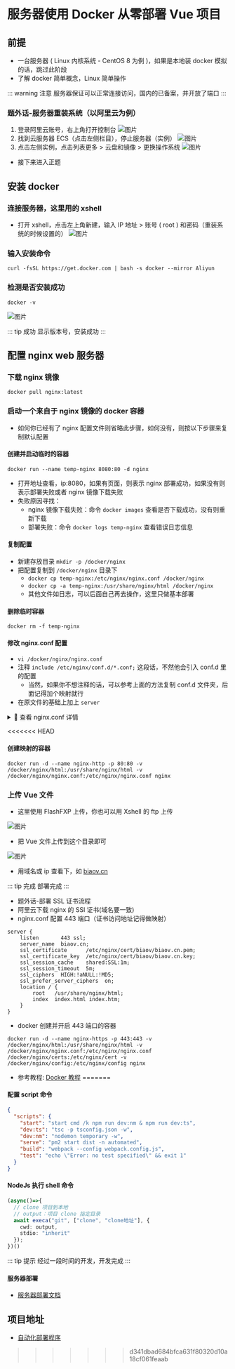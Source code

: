 # 服务器使用 Docker 从零部署 Vue 项目

## 前提

* 一台服务器 ( Linux 内核系统 - CentOS 8 为例 )，如果是本地装 docker 模拟的话，跳过此阶段
* 了解 docker 简单概念，Linux 简单操作

::: warning 注意
服务器保证可以正常连接访问，国内的已备案，并开放了端口
:::

### 题外话-服务器重装系统（以阿里云为例）

1. 登录阿里云账号，右上角打开控制台
![图片](https://img-blog.csdnimg.cn/20210422183634269.png?x-oss-process=image/watermark,type_ZmFuZ3poZW5naGVpdGk,shadow_10,text_aHR0cHM6Ly9ibG9nLmNzZG4ubmV0L2JpYW9fZmVuZw==,size_16,color_FFFFFF,t_70#pic_center)
2. 找到云服务器 ECS（点击左侧栏目），停止服务器（实例）
![图片](https://img-blog.csdnimg.cn/20210422183709477.png?x-oss-process=image/watermark,type_ZmFuZ3poZW5naGVpdGk,shadow_10,text_aHR0cHM6Ly9ibG9nLmNzZG4ubmV0L2JpYW9fZmVuZw==,size_16,color_FFFFFF,t_70#pic_center)
3. 点击左侧实例，点击列表更多 > 云盘和镜像 > 更换操作系统
![图片](https://img-blog.csdnimg.cn/20210422183911872.png?x-oss-process=image/watermark,type_ZmFuZ3poZW5naGVpdGk,shadow_10,text_aHR0cHM6Ly9ibG9nLmNzZG4ubmV0L2JpYW9fZmVuZw==,size_16,color_FFFFFF,t_70#pic_center)

* 接下来进入正题

## 安装 docker

### 连接服务器，这里用的 xshell

* 打开 xshell，点击左上角新建，输入 IP 地址 > 账号 ( root ) 和密码（重装系统的时候设置的）
![图片](https://img-blog.csdnimg.cn/20210422183924446.png#pic_center)

### 输入安装命令

```Basic
curl -fsSL https://get.docker.com | bash -s docker --mirror Aliyun
```

### 检测是否安装成功

```Basic
docker -v
```

![图片](https://img-blog.csdnimg.cn/20210422183941166.png?x-oss-process=image/watermark,type_ZmFuZ3poZW5naGVpdGk,shadow_10,text_aHR0cHM6Ly9ibG9nLmNzZG4ubmV0L2JpYW9fZmVuZw==,size_16,color_FFFFFF,t_70#pic_center)

::: tip 成功
显示版本号，安装成功
:::

## 配置 nginx web 服务器

### 下载 nginx 镜像

```Basic
docker pull nginx:latest
```

### 启动一个来自于 nginx 镜像的 docker 容器

* 如何你已经有了 nginx 配置文件则省略此步骤，如何没有，则按以下步骤来复制默认配置

#### 创建并启动临时的容器

```Basic
docker run --name temp-nginx 8080:80 -d nginx
```

* 打开地址查看，ip:8080，如果有页面，则表示 nginx 部署成功，如果没有则表示部署失败或者 nginx 镜像下载失败
* 失败原因寻找：
  * nginx 镜像下载失败：命令 `docker images` 查看是否下载成功，没有则重新下载
  * 部署失败：命令 `docker logs temp-nginx` 查看错误日志信息

#### 复制配置

* 新建存放目录 `mkdir -p /docker/nginx`
* 把配置复制到 `/docker/nginx` 目录下
  * `docker cp temp-nginx:/etc/nginx/nginx.conf /docker/nginx`
  * `docker cp -a temp-nginx:/usr/share/nginx/html /docker/nginx`
  * 其他文件如日志，可以后面自己再去操作，这里只做基本部署

#### 删除临时容器

```Basic
docker rm -f temp-nginx
```

#### 修改 nginx.conf 配置

* `vi /docker/nginx/nginx.conf`
* 注释 `include /etc/nginx/conf.d/*.conf;` 这段话，不然他会引入 conf.d 里的配置
  * 当然，如果你不想注释的话，可以参考上面的方法复制 conf.d 文件夹，后面记得加个映射就行
* 在原文件的基础上加上 `server`

<details>
<summary>👀 查看 nginx.conf 详情</summary>

```Conf
user  nginx;
worker_processes  1;
error_log  /var/log/nginx/error.log warn;
pid        /var/run/nginx.pid;
events {
    worker_connections  1024;
}
http {
    include       /etc/nginx/mime.types;
    default_type  application/octet-stream;
    log_format  main  '$remote_addr - $remote_user [$time_local] "$request" '
                      '$status $body_bytes_sent "$http_referer" '
                      '"$http_user_agent" "$http_x_forwarded_for"';
    access_log  /var/log/nginx/access.log  main;
    sendfile        on;
    keepalive_timeout  65;
    # 注释下面这段，不然他会引入conf.d里的配置
    # include /etc/nginx/conf.d/*.conf;
    # 文件里面所有的路径都要写容器里的路径，不要写本地路径，不然会找不到文件
    # 所以后面会把本地路径映射到容器路径
    # 比如 /usr/share/nginx/html 其实会访问 /docker/nginx/html 目录
    # 开启服务
    server {
        listen       80;
        server_name  biaov.cn;
        location / {
            # vue文件存放目录
            # 注意这里一定是容器路径，不能是本地路径
            root   /usr/share/nginx/html;
            index  index.html index.htm;
        }
    }
}
```

</details>

<<<<<<< HEAD
#### 创建映射的容器

```Basic
docker run -d --name nginx-http -p 80:80 -v /docker/nginx/html:/usr/share/nginx/html -v /docker/nginx/nginx.conf:/etc/nginx/nginx.conf nginx
```

### 上传 Vue 文件

* 这里使用 FlashFXP 上传，你也可以用 Xshell 的 ftp 上传

![图片](https://img-blog.csdnimg.cn/20210422184023959.png?x-oss-process=image/watermark,type_ZmFuZ3poZW5naGVpdGk,shadow_10,text_aHR0cHM6Ly9ibG9nLmNzZG4ubmV0L2JpYW9fZmVuZw==,size_16,color_FFFFFF,t_70#pic_center)

* 把 Vue 文件上传到这个目录即可

![图片](https://img-blog.csdnimg.cn/20210422184035728.png#pic_center)

* 用域名或 ip 查看下，如 [biaov.cn](https://biaov.cn/)

::: tip 完成
部署完成
:::

* 题外话-部署 SSL 证书流程
* 阿里云下载 nginx 的 SSl 证书(域名要一致)
* nginx.conf 配置 443 端口（证书访问地址记得做映射）

```Conf
server {
    listen       443 ssl;
    server_name  biaov.cn;
    ssl_certificate      /etc/nginx/cert/biaov/biaov.cn.pem;
    ssl_certificate_key  /etc/nginx/cert/biaov/biaov.cn.key;
    ssl_session_cache    shared:SSL:1m;
    ssl_session_timeout  5m;
    ssl_ciphers  HIGH:!aNULL:!MD5;
    ssl_prefer_server_ciphers  on;
    location / {
        root   /usr/share/nginx/html;
        index  index.html index.htm;
    }
}
```

* docker 创建并开启 443 端口的容器

```Basic
docker run -d --name nginx-https -p 443:443 -v /docker/nginx/html:/usr/share/nginx/html -v /docker/nginx/nginx.conf:/etc/nginx/nginx.conf /docker/nginx/certs:/etc/nginx/cert -v /docker/nginx/config:/etc/nginx/config nginx
```

* 参考教程: [Docker 教程](https://www.runoob.com/docker/docker-tutorial.html)
=======
#### 配置 script 命令

```JSON
{
  "scripts": {
    "start": "start cmd /k npm run dev:nm & npm run dev:ts",
    "dev:ts": "tsc -p tsconfig.json -w",
    "dev:nm": "nodemon temporary -w",
    "serve": "pm2 start dist -n automated",
    "build": "webpack --config webpack.config.js",
    "test": "echo \"Error: no test specified\" && exit 1"
  }
}
```

#### NodeJs 执行 shell 命令

```TypeScript
(async()=>{
  // clone 项目到本地
  // output：项目 clone 指定目录
  await execa("git", ["clone", "clone地址"], {
    cwd: output,
    stdio: "inherit"
  });
})()
```

::: tip 提示
经过一段时间的开发，开发完成
:::

#### 服务器部署

* [服务器部署文档](https://github.com/biaov/automated/blob/main/deploy.md)

## 项目地址

* [自动化部署程序](https://github.com/biaov/automated)
>>>>>>> d341dbad684bfca631f80320d10a18cf061feaab
